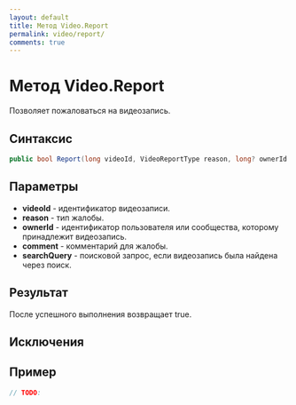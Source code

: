 ```yaml
---
layout: default
title: Метод Video.Report
permalink: video/report/
comments: true
---
```

# Метод Video.Report
Позволяет пожаловаться на видеозапись.

## Синтаксис
```csharp
public bool Report(long videoId, VideoReportType reason, long? ownerId = null, string comment, string searchQuery)
```

## Параметры
+ **videoId** - идентификатор видеозаписи.
+ **reason** - тип жалобы.
+ **ownerId** - идентификатор пользователя или сообщества, которому принадлежит видеозапись.
+ **comment** - комментарий для жалобы.
+ **searchQuery** - поисковой запрос, если видеозапись была найдена через поиск.

## Результат
После успешного выполнения возвращает true.

## Исключения

## Пример
```csharp
// TODO:
```
